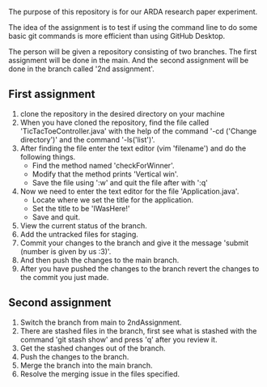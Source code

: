 
The purpose of this repository is for our ARDA research paper experiment.

The idea of the assignment is to test if using the command line to do some basic git commands is more efficient than using GitHub Desktop.

The person will be given a repository consisting of two branches. The first assignment will be done in the main. And the second assignment will be done in the branch called '2nd assignment'.

<h2> First assignment </h2>

1) clone the repository in the desired directory on your machine
2) When you have cloned the repository, find the file called 'TicTacToeController.java' with the help of the command '-cd ('Change directory')' and the command '-ls('list')'.
3) After finding the file enter the text editor (vim 'filename') and do the following things.
    - Find the method named 'checkForWinner'.
    - Modify that the method prints 'Vertical win'.
    - Save the file using ':w' and quit the file after with ':q'
4) Now we need to enter the text editor for the file 'Application.java'.
    - Locate where we set the title for the application.
    - Set the title to be 'IWasHere!'
    - Save and quit.
5) View the current status of the branch. 
6) Add the untracked files for staging.
7) Commit your changes to the branch and give it the message 'submit (number is given by us :3)'.
8) And then push the changes to the main branch.
9) After you have pushed the changes to the branch revert the changes to the commit you just made.

<h2> Second assignment </h2>

1) Switch the branch from main to 2ndAssignment.
2) There are stashed files in the branch, first see what is stashed with the command 'git stash show' and press 'q' after you review it.
3) Get the stashed changes out of the branch.
4) Push the changes to the branch.
5) Merge the branch into the main branch.
6) Resolve the merging issue in the files specified.



